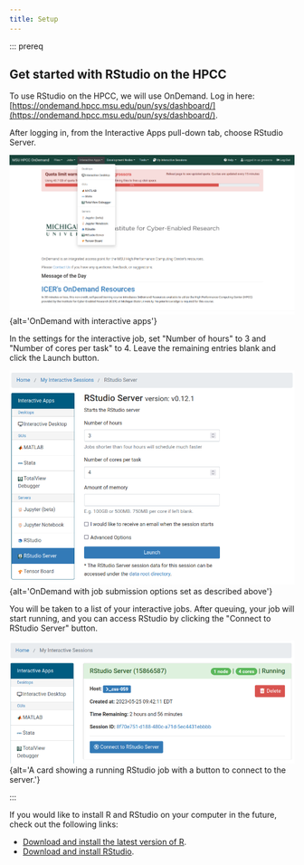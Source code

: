 ```yaml
---
title: Setup
---
```


::: prereq

## Get started with RStudio on the HPCC

To use RStudio on the HPCC, we will use OnDemand. Log in here: [https://ondemand.hpcc.msu.edu/pun/sys/dashboard/](https://ondemand.hpcc.msu.edu/pun/sys/dashboard/).

After logging in, from the Interactive Apps pull-down tab, choose RStudio Server.

![](fig/OnDemand.png){alt='OnDemand with interactive apps'}

In the settings for the interactive job, set "Number of hours" to 3 and "Number of cores per task" to 4. Leave the remaining entries blank and click the Launch button.

![](fig/OnDemandSubmit.png){alt='OnDemand with job submission options set as described above'}

You will be taken to a list of your interactive jobs. After queuing, your job will start running, and you can access RStudio by clicking the "Connect to RStudio Server" button.

![](fig/OnDemandStart.png){alt='A card showing a running RStudio job with a button to connect to the server.'}

:::

If you would like to install R and RStudio on your computer in the future, check out the following links:

- [Download and install the latest version of R](https://www.r-project.org/).
- [Download and install RStudio](https://www.rstudio.com/products/rstudio/download/#download).


